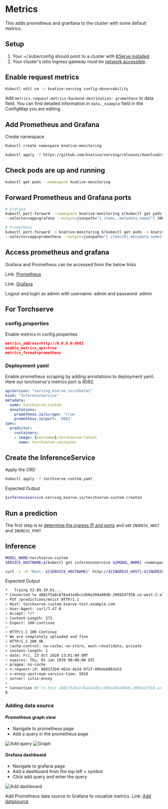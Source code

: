 # Metrics

This adds prometheus and granfana to the cluster with some default metrics.

## Setup

1. Your ~/.kube/config should point to a cluster with [KServe installed](https://github.com/kserve/kserve#installation)
2. Your cluster's Istio Ingress gateway must be [network accessible](https://istio.io/latest/docs/tasks/traffic-management/ingress/ingress-control/).

## Enable request metrics

```bash
Kubectl edit cm -n knative-serving config-observability
```

Add `metrics.request-metrics-backend-destination: prometheus` to data field. You can find detailed information in `data._example` field in the ConfigMap you are editing.

## Add Prometheus and Grafana

Create namespace

```bash
Kubectl create namespace knative-monitoring

kubectl apply -f https://github.com/knative/serving/releases/download/v0.17.0/monitoring-metrics-prometheus.yaml
```

## Check pods are up and running

```bash
kubectl get pods --namespace knative-monitoring
```

## Forward Prometheus and Grafana ports

```bash
# Grafana
kubectl port-forward --namespace knative-monitoring $(kubectl get pods --namespace knative-monitoring \
--selector=app=grafana --output=jsonpath="{.items..metadata.name}") 3000

# Prometheus
kubectl port-forward -n knative-monitoring $(kubectl get pods -n knative-monitoring \
--selector=app=prometheus --output=jsonpath="{.items[0].metadata.name}") 9090
```

## Access prometheus and grafana

Grafana and Prometheus can be accessed from the below links

Link: [Prometheus](http://localhost:9090/)

Link: [Grafana](http://localhost:3000/)

Logout and login as admin with username: admin and password: admin

## For Torchserve

### config.properties

Enable metrics in config.properties

```json
metrics_address=http://0.0.0.0:8082
enable_metrics_api=true
metrics_format=prometheus
```

### Deployment yaml

Enable prometheus scraping by adding annotations to deployment yaml. Here our torchserve's metrics port is 8082.

```yaml
apiVersion: "serving.kserve.io/v1beta1"
kind: "InferenceService"
metadata:
  name: torchserve-custom
  annotations:
    prometheus.io/scrape: 'true'
    prometheus.io/port: '8082'
spec:
  predictor:
    containers:
    - image: {username}/torchserve:latest
      name: torchserve-container
```

## Create the InferenceService

Apply the CRD

```bash
kubectl apply -f torchserve-custom.yaml
```

Expected Output

```bash
$inferenceservice.serving.kserve.io/torchserve-custom created
```

## Run a prediction

The first step is to [determine the ingress IP and ports](../../../../../../README.md#determine-the-ingress-ip-and-ports) and set `INGRESS_HOST` and `INGRESS_PORT`

## Inference

```bash
MODEL_NAME=torchserve-custom
SERVICE_HOSTNAME=$(kubectl get inferenceservice ${MODEL_NAME} <namespace> -o jsonpath='{.status.url}' | cut -d "/" -f 3)

curl -v -H "Host: ${SERVICE_HOSTNAME}" http://${INGRESS_HOST}:${INGRESS_PORT}/predictions/mnist -T serve/examples/image_classifier/test_data/0.png
```

Expected Output

```bash
*   Trying 52.89.19.61...
* Connected to a881f5a8c676a41edbccdb0a394a80d6-2069247558.us-west-2.elb.amazonaws.com (52.89.19.61) port 80 (#0)
> PUT /predictions/mnist HTTP/1.1
> Host: torchserve-custom.kserve-test.example.com
> User-Agent: curl/7.47.0
> Accept: */*
> Content-Length: 272
> Expect: 100-continue
>
< HTTP/1.1 100 Continue
* We are completely uploaded and fine
< HTTP/1.1 200 OK
< cache-control: no-cache; no-store, must-revalidate, private
< content-length: 1
< date: Fri, 23 Oct 2020 13:01:09 GMT
< expires: Thu, 01 Jan 1970 00:00:00 UTC
< pragma: no-cache
< x-request-id: 8881f2b9-462e-4e2d-972f-90b4eb083e53
< x-envoy-upstream-service-time: 5018
< server: istio-envoy
<
* Connection #0 to host a881f5a8c676a41edbccdb0a394a80d6-2069247558.us-west-2.elb.amazonaws.com left intact
0
```

### Adding data source

#### Prometheus graph view

* Navigate to prometheus page
* Add a query in the prometheus page

![Add query](../docs/images/prometheus.png)
![Graph](../docs/images/prometheus_graph.png)

#### Grafana dashboard

* Navigate to grafana page
* Add a dashboard from the top left + symbol
* Click add query and enter the query
  
![Add dashboard](../docs/images/grafana.png)

Add Prometheus data source to Grafana to visualize metrics.
Link: [Add datasource](https://prometheus.io/docs/visualization/grafana/)